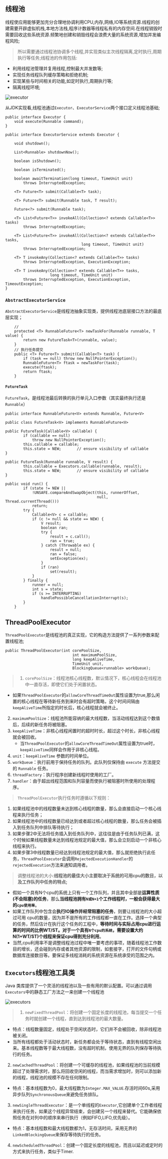 ## 线程池

线程使应用能够更加充分合理地协调利用CPU,内存,网络,IO等系统资源.线程的创建需要开辟虚拟机栈,本地方法栈,程序计数器等线程私有的内存空间.在线程销毁时需要回收这些系统资源.频繁地创建和销毁线程会浪费大量的系统资源,增加并发编程风险;

>所以需要通过线程池协调多个线程,并实现类似主次线程隔离,定时执行,周期执行等任务;线程池的作用包括:
+ 利用线程池管理并复用线程,控制最大并发数等;
+ 实现任务线程队列缓存策略和拒绝机制;
+ 实现某些与时间相关的功能,如定时执行,周期执行等;
+ 隔离线程环境; 

![executor](/images/executor.png)

从JDK实现看,线程池通过`Executor`、`ExecutorService`两个接口定义线程池基础;

```Executor
public interface Executor {
    void execute(Runnable command);
}
```

```ExecutorService
public interface ExecutorService extends Executor {

    void shutdown();

    List<Runnable> shutdownNow();

    boolean isShutdown();

    boolean isTerminated();

    boolean awaitTermination(long timeout, TimeUnit unit)
        throws InterruptedException;

    <T> Future<T> submit(Callable<T> task);

    <T> Future<T> submit(Runnable task, T result);

    Future<?> submit(Runnable task);

    <T> List<Future<T>> invokeAll(Collection<? extends Callable<T>> tasks)
        throws InterruptedException;

    <T> List<Future<T>> invokeAll(Collection<? extends Callable<T>> tasks,
                                  long timeout, TimeUnit unit)
        throws InterruptedException;

    <T> T invokeAny(Collection<? extends Callable<T>> tasks)
        throws InterruptedException, ExecutionException;

    <T> T invokeAny(Collection<? extends Callable<T>> tasks,
                    long timeout, TimeUnit unit)
        throws InterruptedException, ExecutionException, TimeoutException;
}

```

### `AbstractExecutorService`

`AbstractExecutorService`是线程池抽象实现类，提供线程池底层接口方法的最底层实现；

```AbstractExecutorService
    // 
    protected <T> RunnableFuture<T> newTaskFor(Runnable runnable, T value) {
        return new FutureTask<T>(runnable, value);
    }	  
    // 执行任务提交
    public <T> Future<T> submit(Callable<T> task) {
        if (task == null) throw new NullPointerException();
        RunnableFuture<T> ftask = newTaskFor(task);
        execute(ftask);
        return ftask;
    }  
```

#### `FutureTask`

`FutureTask`，是线程池最后转换的执行单元入口参数（其实最终执行还是`Runnable`）

```RunnableFuture
public interface RunnableFuture<V> extends Runnable, Future<V>
```
```FutureTask
public class FutureTask<V> implements RunnableFuture<V>
```
```FutureTask
public FutureTask(Callable<V> callable) {
        if (callable == null)
            throw new NullPointerException();
        this.callable = callable;
        this.state = NEW;       // ensure visibility of callable
}

public FutureTask(Runnable runnable, V result) {
        this.callable = Executors.callable(runnable, result);
        this.state = NEW;       // ensure visibility of callable
}

public void run() {
        if (state != NEW ||
            !UNSAFE.compareAndSwapObject(this, runnerOffset,
                                         null, Thread.currentThread()))
            return;
        try {
            Callable<V> c = callable;
            if (c != null && state == NEW) {
                V result;
                boolean ran;
                try {
                    result = c.call();
                    ran = true;
                } catch (Throwable ex) {
                    result = null;
                    ran = false;
                    setException(ex);
                }
                if (ran)
                    set(result);
            }
        } finally {
            runner = null;
            int s = state;
            if (s >= INTERRUPTING)
                handlePossibleCancellationInterrupt(s);
        }
    }
```

## ThreadPoolExecutor

`ThreadPoolExecutor`是线程池的真正实现，它的构造方法提供了一系列参数来配置线程池;

```ThreadPoolExecutor
public ThreadPoolExecutor(int corePoolSize,
                              int maximumPoolSize,
                              long keepAliveTime,
                              TimeUnit unit,
                              BlockingQueue<runnable> workQueue);
```

>1. `corePoolSize`：线程池核心线程数，默认情况下，核心线程会在线程池中一直存活，即使它们处于闲置状态。
   * 如果`ThreadPoolExecutor`的`allowCoreThreadTimeOut`属性设置为true,那么闲置的核心线程在等待新任务到来时会有超时策略，这个时间间隔由`keepAliveTime`所指定的时长后，核心线程就会被终止。
2. `maximumPoolSize`：线程池所能容纳的最大线程数，当活动线程达到这个数值后，后续的新任务将被阻塞。
3. `keepAliveTime`：非核心线程闲置时的超时时长，超过这个时长，非核心线程就会被回收。
   * 当`ThreadPoolExecutor`的`allowCoreThreadTimeOut`属性设置为true时，`keepAliveTime`同样会作用于非核心线程。
4. `unit`：`keepAliveTime` 参数的时间单位。
5. `workQueue`：执行前用于保持任务的队列。此队列仅保持由 `execute` 方法提交的 `Runnable` 任务。
6. `threadFactory`：执行程序创建新线程时使用的工厂。
7. `handler`：由于超出线程范围和队列容量而使执行被阻塞时所使用的处理程序。

>`ThreadPoolExecutor`执行任务时遵循以下规则：
  1. 如果线程池中的线程数量未达到核心线程的数量，那么会直接启动一个核心线程来执行任务； 
  2. 如果线程池中的线程数量已经达到或者超过核心线程的数量，那么任务会被插入到任务队列中排队等待执行； 
  3. 如果步骤2中无法将任务插入到任务队列中，这往往是由于任务队列已满，这个时候如果线程数量未达到线程池规定的最大值，那么会立刻启动一个非核心线程来执行。 
  4. 如果步骤3中线程数量已经达到线程池规定的最大值，那么就拒绝执行此任务，`ThreadPoolExecutor`会调用`RejectedExecutionHandler`的`rejectedExecution`方法来通知调用者。

>调整线程池的大小:**线程池的最佳大小主要取决于系统的可用cpu的数目，以及工作队列中任务的特点;**
* 假如一个具有N个cpu的系统上只有一个工作队列，并且其中全部是**运算性质(不会阻塞)的任务**，那么**当线程池拥有`N或N+1`个工作线程时，一般会获得最大的`cpu使用率`**。
* 如果工作队列中包含会**执行IO操作并经常阻塞的任务**，则要让线程池的大小超过可用 cpu的数量，因为并不是所有的工作线程都一直在工作。选择一个典型的任务，然后估计在执行这个任务的工程中，**等待时间与实际占用cpu进行运算的时间的比例WT/ST。对于一个具有`N个cpu的系统`，需要设置大约N(1+WT/ST)个线程来保证cpu得到充分利用**。
* 当然,cpu利用率不是调整线程池过程中唯一要考虑的事项，随着线程池工作数目的增长，还会碰到内存或者其他资源的限制，如套接字，打开的文件句柄或数据库连接数目等。要保证多线程消耗的系统资源在系统承受的范围之内。	

## `Executors`线程池工具类

Java 类库提供了一个灵活的线程池以及一些有用的默认配置。可以通过调用`Executors`中的静态工厂方法之一来创建一个线程池

![executors](/images/executors.png)

>1. `newFixedThreadPool`：将创建一个固定长度的线程池，每当提交一个任务时就创建一个线程，直到达到线程池的最大数量。
  * 特点：线程数量固定，线程处于空闲状态时，它们并不会被回收，除非线程池被关闭。
  * 当所有线程都处于活动状态时，新任务都会处于等待状态，直到有线程空闲出来。基本线程数等于最大线程数，没有超时机制，使用无界的队列保存等待执行的任务。
2. `newCachedThreadPool`：将创建一个可缓存的线程池，如果线程池的当前规模超过了处理需求时，那么将回收空闲的线程，而当需求增加时，则可以添加新的线程，线程池的规模不存在任何限制。
  * 特点：基本线程数为0，最大线程数为`Integer.MAX_VALUE`.存活时间60s,采用异步队列`SynchronousQueue`来避免任务排队。
3. `newSingleThreadExecutor`：是一个单线程的`Executor`,它创建单个工作者线程来执行任务，如果这个线程异常结束，会创建另一个线程来替代。它能确保依照任务在对列中的顺序来串行执行（例如FIFO,LIFO,优先级）。
  * 特点：基本线程数和最大线程数都为1，无存活时间，采用无界的`LinkedBlockingQueue`来保存等待执行的任务。
4. `newScheduledThreadPool`：创建一个固定长度的线程池，而且以延迟或定时的方式来执行任务，类似于Timer.
